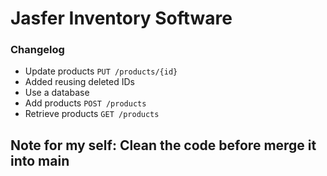 # Jasfer Inventory Software

### Changelog

- Update products `PUT /products/{id}`
- Added reusing deleted IDs
- Use a database
- Add products `POST /products`
- Retrieve products `GET /products`
 
 ## Note for my self: Clean the code before merge it into main 